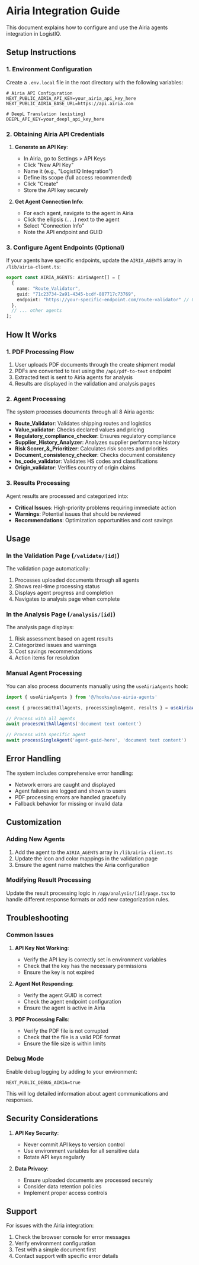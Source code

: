 # Airia Integration Guide

This document explains how to configure and use the Airia agents integration in LogistIQ.

## Setup Instructions

### 1. Environment Configuration

Create a `.env.local` file in the root directory with the following variables:

```env
# Airia API Configuration
NEXT_PUBLIC_AIRIA_API_KEY=your_airia_api_key_here
NEXT_PUBLIC_AIRIA_BASE_URL=https://api.airia.com

# DeepL Translation (existing)
DEEPL_API_KEY=your_deepl_api_key_here
```

### 2. Obtaining Airia API Credentials

1. **Generate an API Key**:
   - In Airia, go to Settings > API Keys
   - Click "New API Key"
   - Name it (e.g., "LogistIQ Integration")
   - Define its scope (full access recommended)
   - Click "Create"
   - Store the API key securely

2. **Get Agent Connection Info**:
   - For each agent, navigate to the agent in Airia
   - Click the ellipsis (`...`) next to the agent
   - Select "Connection Info"
   - Note the API endpoint and GUID

### 3. Configure Agent Endpoints (Optional)

If your agents have specific endpoints, update the `AIRIA_AGENTS` array in `/lib/airia-client.ts`:

```typescript
export const AIRIA_AGENTS: AiriaAgent[] = [
  {
    name: "Route_Validator",
    guid: "71c23734-2a91-4345-bcdf-887717c73769",
    endpoint: "https://your-specific-endpoint.com/route-validator" // Optional
  },
  // ... other agents
];
```

## How It Works

### 1. PDF Processing Flow

1. User uploads PDF documents through the create shipment modal
2. PDFs are converted to text using the `/api/pdf-to-text` endpoint
3. Extracted text is sent to Airia agents for analysis
4. Results are displayed in the validation and analysis pages

### 2. Agent Processing

The system processes documents through all 8 Airia agents:

- **Route_Validator**: Validates shipping routes and logistics
- **Value_validator**: Checks declared values and pricing
- **Regulatory_compliance_checker**: Ensures regulatory compliance
- **Supplier_History_Analyzer**: Analyzes supplier performance history
- **Risk Scorer_&_Prioritizer**: Calculates risk scores and priorities
- **Document_consistency_checker**: Checks document consistency
- **hs_code_validator**: Validates HS codes and classifications
- **Origin_validator**: Verifies country of origin claims

### 3. Results Processing

Agent results are processed and categorized into:

- **Critical Issues**: High-priority problems requiring immediate action
- **Warnings**: Potential issues that should be reviewed
- **Recommendations**: Optimization opportunities and cost savings

## Usage

### In the Validation Page (`/validate/[id]`)

The validation page automatically:
1. Processes uploaded documents through all agents
2. Shows real-time processing status
3. Displays agent progress and completion
4. Navigates to analysis page when complete

### In the Analysis Page (`/analysis/[id]`)

The analysis page displays:
1. Risk assessment based on agent results
2. Categorized issues and warnings
3. Cost savings recommendations
4. Action items for resolution

### Manual Agent Processing

You can also process documents manually using the `useAiriaAgents` hook:

```typescript
import { useAiriaAgents } from '@/hooks/use-airia-agents'

const { processWithAllAgents, processSingleAgent, results } = useAiriaAgents()

// Process with all agents
await processWithAllAgents('document text content')

// Process with specific agent
await processSingleAgent('agent-guid-here', 'document text content')
```

## Error Handling

The system includes comprehensive error handling:

- Network errors are caught and displayed
- Agent failures are logged and shown to users
- PDF processing errors are handled gracefully
- Fallback behavior for missing or invalid data

## Customization

### Adding New Agents

1. Add the agent to the `AIRIA_AGENTS` array in `/lib/airia-client.ts`
2. Update the icon and color mappings in the validation page
3. Ensure the agent name matches the Airia configuration

### Modifying Result Processing

Update the result processing logic in `/app/analysis/[id]/page.tsx` to handle different response formats or add new categorization rules.

## Troubleshooting

### Common Issues

1. **API Key Not Working**:
   - Verify the API key is correctly set in environment variables
   - Check that the key has the necessary permissions
   - Ensure the key is not expired

2. **Agent Not Responding**:
   - Verify the agent GUID is correct
   - Check the agent endpoint configuration
   - Ensure the agent is active in Airia

3. **PDF Processing Fails**:
   - Verify the PDF file is not corrupted
   - Check that the file is a valid PDF format
   - Ensure the file size is within limits

### Debug Mode

Enable debug logging by adding to your environment:

```env
NEXT_PUBLIC_DEBUG_AIRIA=true
```

This will log detailed information about agent communications and responses.

## Security Considerations

1. **API Key Security**:
   - Never commit API keys to version control
   - Use environment variables for all sensitive data
   - Rotate API keys regularly

2. **Data Privacy**:
   - Ensure uploaded documents are processed securely
   - Consider data retention policies
   - Implement proper access controls

## Support

For issues with the Airia integration:

1. Check the browser console for error messages
2. Verify environment configuration
3. Test with a simple document first
4. Contact support with specific error details
